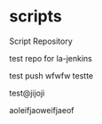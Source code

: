 # scripts
Script Repository

test repo for la-jenkins

test push
wfwfw
testte

test@jijoji

aoleifjaoweifjaeof
